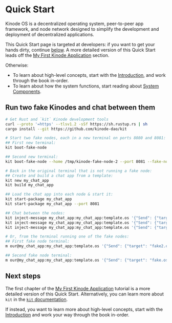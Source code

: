 # Quick Start

Kinode OS is a decentralized operating system, peer-to-peer app framework, and node network designed to simplify the development and deployment of decentralized applications.

This Quick Start page is targeted at developers: if you want to get your hands dirty, continue [below](#run-two-fake-kinodes-and-chat-between-them).
A more detailed version of this Quick Start leads off the [My First Kinode Application](./my_first_app/chapter_1.md) section.

Otherwise:
* To learn about high-level concepts, start with the [Introduction](./intro.md), and work through the book in-order.
* To learn about how the system functions, start reading about [System Components](./process/processes.md).

## Run two fake Kinodes and chat between them

```sh
# Get Rust and `kit` Kinode development tools
curl --proto '=https' --tlsv1.2 -sSf https://sh.rustup.rs | sh
cargo install --git https://github.com/kinode-dao/kit

# Start two fake nodes, each in a new terminal on ports 8080 and 8081:
## First new terminal:
kit boot-fake-node

## Second new terminal:
kit boot-fake-node --home /tmp/kinode-fake-node-2 --port 8081 --fake-node-name fake2.os

# Back in the original terminal that is not running a fake node:
## Create and build a chat app from a template:
kit new my_chat_app
kit build my_chat_app

## Load the chat app into each node & start it:
kit start-package my_chat_app
kit start-package my_chat_app --port 8081

## Chat between the nodes:
kit inject-message my_chat_app:my_chat_app:template.os '{"Send": {"target": "fake2.os", "message": "hello from the outside world"}}'
kit inject-message my_chat_app:my_chat_app:template.os '{"Send": {"target": "fake.os", "message": "replying from fake2.os using first method..."}}' --node fake2.os
kit inject-message my_chat_app:my_chat_app:template.os '{"Send": {"target": "fake.os", "message": "and second!"}}' -p 8081

# Or, from the terminal running one of the fake nodes:
## First fake node terminal:
m our@my_chat_app:my_chat_app:template.os '{"Send": {"target": "fake2.os", "message": "hello world"}}'

## Second fake node terminal:
m our@my_chat_app:my_chat_app:template.os '{"Send": {"target": "fake.os", "message": "wow, it works!"}}'
```

## Next steps

The first chapter of the [My First Kinode Application](./my_first_app/chapter_1.md) tutorial is a more detailed version of this Quick Start.
Alternatively, you can learn more about `kit` in the [`kit` documentation](./kit-dev-toolkit.md).

If instead, you want to learn more about high-level concepts, start with the [Introduction](./intro.md) and work your way through the book in-order.
